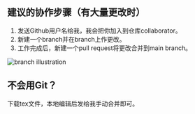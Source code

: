 ## 建议的协作步骤（有大量更改时）

1. 发送Github用户名给我，我会把你加入到仓库collaborator。
2. 新建一个branch并在branch上作更改。
3. 工作完成后，新建一个pull request将更改合并到main branch。

![branch illustration](https://docs.github.com/assets/cb-23923/mw-1440/images/help/repository/branching.webp)

## 不会用Git？
下载tex文件，本地编辑后发给我手动合并即可。
